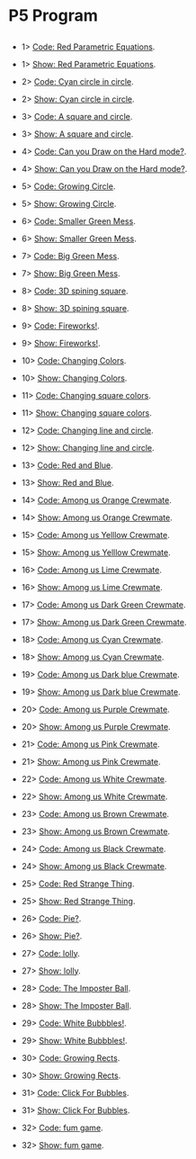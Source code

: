 # P5 Program

##

 
- 1>    [Code: Red Parametric Equations](https://editor.p5js.org/shuhangeng/sketches/Hr0RT3hfM).
- 1>    [Show: Red Parametric Equations](https://editor.p5js.org/shuhangeng/full/Hr0RT3hfM).

- 2>    [Code: Cyan circle in circle](https://editor.p5js.org/shuhangeng/sketches/CrsdHp2v6).
- 2>    [Show: Cyan circle in circle](https://editor.p5js.org/shuhangeng/full/CrsdHp2v6).

- 3>    [Code: A square and circle](https://editor.p5js.org/shuhangeng/sketches/QKRGN7vH9).
- 3>    [Show: A square and circle](https://editor.p5js.org/shuhangeng/full/QKRGN7vH9).

- 4>    [Code: Can you Draw on the Hard mode?](https://editor.p5js.org/shuhangeng/sketches/IJotMrsKn).
- 4>    [Show: Can you Draw on the Hard mode?](https://editor.p5js.org/shuhangeng/full/IJotMrsKn).

- 5>    [Code: Growing Circle](https://editor.p5js.org/shuhangeng/sketches/JhoCbZRLh).
- 5>    [Show: Growing Circle](https://editor.p5js.org/shuhangeng/full/JhoCbZRLh).

- 6>    [Code: Smaller Green Mess](https://editor.p5js.org/shuhangeng/sketches/HXcCutgNV).
- 6>    [Show: Smaller Green Mess](https://editor.p5js.org/shuhangeng/full/HXcCutgNV).

- 7>    [Code: Big Green Mess](https://editor.p5js.org/shuhangeng/sketches/IMx5yuiaQ).
- 7>    [Show: Big Green Mess](https://editor.p5js.org/shuhangeng/full/IMx5yuiaQ).

- 8>    [Code: 3D spining square](https://editor.p5js.org/shuhangeng/sketches/xp-zD0Pkz).
- 8>    [Show: 3D spining square](https://editor.p5js.org/shuhangeng/full/xp-zD0Pkz).

- 9>    [Code: Fireworks!](https://editor.p5js.org/shuhangeng/sketches/lBlIdREEm).
- 9>    [Show: Fireworks!](https://editor.p5js.org/shuhangeng/full/lBlIdREEm).

- 10>   [Code: Changing Colors](https://editor.p5js.org/shuhangeng/sketches/Lx6KXXRj7).
- 10>   [Show: Changing Colors](https://editor.p5js.org/shuhangeng/full/Lx6KXXRj7).

- 11>   [Code: Changing square colors](https://editor.p5js.org/shuhangeng/sketches/oEIDD2oqM).
- 11>   [Show: Changing square colors](https://editor.p5js.org/shuhangeng/full/oEIDD2oqM).

- 12>   [Code: Changing line and circle](https://editor.p5js.org/shuhangeng/sketches/jqRYTlVC5).
- 12>   [Show: Changing line and circle](https://editor.p5js.org/shuhangeng/full/jqRYTlVC5).

- 13>   [Code: Red and Blue](https://editor.p5js.org/shuhangeng/sketches/jctSCJuM1).
- 13>   [Show: Red and Blue](https://editor.p5js.org/shuhangeng/full/jctSCJuM1).

- 14>   [Code: Among us Orange Crewmate](https://editor.p5js.org/shuhangeng/sketches/9-xMtSKEK).
- 14>   [Show: Among us Orange Crewmate](https://editor.p5js.org/shuhangeng/full/9-xMtSKEK).

- 15>   [Code: Among us Yelllow Crewmate](https://editor.p5js.org/shuhangeng/sketches/G5aoAP1o9).
- 15>   [Show: Among us Yelllow Crewmate](https://editor.p5js.org/shuhangeng/full/G5aoAP1o9).

- 16>   [Code: Among us Lime Crewmate](https://editor.p5js.org/shuhangeng/sketches/Xx7Bk7HMe).
- 16>   [Show: Among us Lime Crewmate](https://editor.p5js.org/shuhangeng/full/Xx7Bk7HMe).

- 17>   [Code: Among us Dark Green Crewmate](https://editor.p5js.org/shuhangeng/sketches/VygYtxV-Q).
- 17>   [Show: Among us Dark Green Crewmate](https://editor.p5js.org/shuhangeng/full/VygYtxV-Q).

- 18>   [Code: Among us Cyan Crewmate](https://editor.p5js.org/shuhangeng/sketches/QjZoNhHEW).
- 18>   [Show: Among us Cyan Crewmate](https://editor.p5js.org/shuhangeng/full/eDV8dmpaP).

- 19>   [Code: Among us Dark blue Crewmate](https://editor.p5js.org/shuhangeng/sketches/eDV8dmpaP).
- 19>   [Show: Among us Dark blue Crewmate](https://editor.p5js.org/shuhangeng/full/NfCVG6nnn).

- 20>   [Code: Among us Purple Crewmate](https://editor.p5js.org/shuhangeng/sketches/z4pFbIrvT).
- 20>   [Show: Among us Purple Crewmate](https://editor.p5js.org/shuhangeng/full/QjZoNhHEW).

- 21>   [Code: Among us Pink Crewmate](https://editor.p5js.org/shuhangeng/sketches/NfCVG6nnn).
- 21>   [Show: Among us Pink Crewmate](https://editor.p5js.org/shuhangeng/full/XPNt0gabe).

- 22>   [Code: Among us White Crewmate](https://editor.p5js.org/shuhangeng/sketches/PXjMLlS9G).
- 22>   [Show: Among us White Crewmate](https://editor.p5js.org/shuhangeng/full/PXjMLlS9G).

- 23>   [Code: Among us Brown Crewmate](https://editor.p5js.org/shuhangeng/sketches/LuTUCkeQd).
- 23>   [Show: Among us Brown Crewmate](https://editor.p5js.org/shuhangeng/full/LuTUCkeQd).

- 24>   [Code: Among us Black Crewmate](https://editor.p5js.org/shuhangeng/sketches/qCiFWUecR).
- 24>   [Show: Among us Black Crewmate](https://editor.p5js.org/shuhangeng/full/qCiFWUecR).

- 25>   [Code: Red Strange Thing](https://editor.p5js.org/shuhangeng/sketches/gRfiu_sSM).
- 25>   [Show: Red Strange Thing](https://editor.p5js.org/shuhangeng/full/gRfiu_sSM).

- 26>   [Code: Pie?](https://editor.p5js.org/shuhangeng/sketches/y9NbEwwm9).
- 26>   [Show: Pie?](https://editor.p5js.org/shuhangeng/full/y9NbEwwm9).

- 27>   [Code: lolly](https://editor.p5js.org/shuhangeng/sketches/oq8UA9BCa).
- 27>   [Show: lolly](https://editor.p5js.org/shuhangeng/full/oq8UA9BCa).

- 28>   [Code: The Imposter Ball](https://editor.p5js.org/shuhangeng/sketches/rxOwcC0ph).
- 28>   [Show: The Imposter Ball](https://editor.p5js.org/shuhangeng/full/rxOwcC0ph).

- 29>   [Code: White Bubbbles!](https://editor.p5js.org/shuhangeng/sketches/xGS1zOPP7).
- 29>   [Show: White Bubbbles!](https://editor.p5js.org/shuhangeng/full/xGS1zOPP7).

- 30>   [Code: Growing Rects](https://editor.p5js.org/shuhangeng/sketches/0y3wULj94).
- 30>   [Show: Growing Rects](https://editor.p5js.org/shuhangeng/full/0y3wULj94).
           
- 31>   [Code: Click For Bubbles](https://editor.p5js.org/shuhangeng/sketches/5ekxEh1ub).
- 31>   [Show: Click For Bubbles](https://editor.p5js.org/shuhangeng/full/5ekxEh1ub).

- 32>   [Code: fum game](https://editor.p5js.org/shuhangeng/sketches/z209nfk5c).
- 32>   [Show: fum game](https://editor.p5js.org/shuhangeng/full/z209nfk5c).

